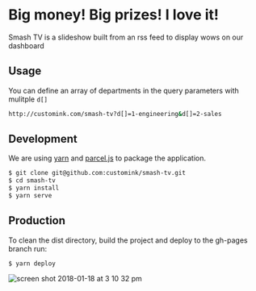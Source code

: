 # Big money! Big prizes! I love it!

Smash TV is a slideshow built from an rss feed to display wows on our dashboard

## Usage
You can define an array of departments in the query parameters with mulitple `d[]`

```bash
http://customink.com/smash-tv?d[]=1-engineering&d[]=2-sales
```
## Development

We are using [yarn](https://yarnpkg.com/en/) and [parcel.js](https://parceljs.org/) to package the application.

```bash
$ git clone git@github.com:customink/smash-tv.git
$ cd smash-tv
$ yarn install
$ yarn serve
```

## Production

To clean the dist directory, build the project and deploy to the gh-pages branch run:

```
$ yarn deploy
```

![screen shot 2018-01-18 at 3 10 32 pm](https://user-images.githubusercontent.com/2381/35119054-c3b3cb48-fc61-11e7-9524-1983bd4ebc3c.png)
